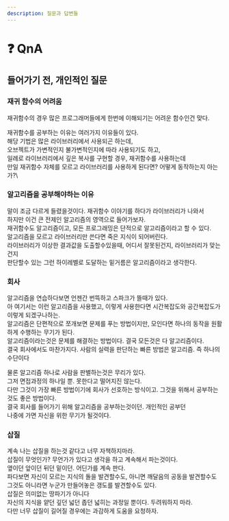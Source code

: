 ```yaml
---
description: 질문과 답변들
---
```


# ❓ QnA

## 들어가기 전, 개인적인 질문

### 재귀 함수의 어려움

재귀함수의 경우 많은 프로그래머들에게 한번에 이해되기는 어려운 함수인건 맞다.

재귀함수를 공부하는 이유는 여러가지 이유들이 있다.\
해당 기법은 많은 라이브러리에서 사용되곤 하는데,\
오브젝트가 가변적인지 불가변적인지에 따라 사용되기도 하고,\
일례로 라이브러리에서 깊은 복사를 구현할 경우, 재귀함수를 사용하는데\
만일 재귀함수 자체를 모르고 라이브러리를 사용하게 된다면? 어떻게 동작하는지 아는가?\


### 알고리즘을 공부해야하는 이유

말이 조금 다르게 들렸을것이다. 재귀함수 이야기를 하다가 라이브러리가 나와서\
하지만 이건 큰 전제인 알고리즘의 영역으로 들어가보자.\
재귀함수도 알고리즘이고, 모든 프로그래밍은 단적으로 알고리즘이라고 할 수 있다.\
알고리즘을 모르고 라이브러리만 쓴다면 죽은 지식이 되어버린다.\
라이브러리가 이상한 결과값을 도출할수있을때, 어디서 잘못된건지, 라이브러리가 맞는건지\
판단할수 있는 그런 하이레벨로 도달하는 밑거름은 알고리즘이라고 생각한다.



### 회사

알고리즘을 연습하다보면 언젠간 번뜩하고 스파크가 뜰때가 있다.\
아 여기서는 이런 알고리즘을 사용했고, 이렇게 사용한다면 시간복잡도와 공간복잡도가 이렇게 되겠구나하는.\
알고리즘은 단편적으로 쪼개보면 문제를 푸는 방법이지만, 모인다면 하나의 동작을 원활하게 수행하는 무기가 된다.\
알고리즘이라는것은 문제를 해결하는 방법이다. 결국 모든것은 다 알고리즘이다.\
결국 회사에서도 마찬가지다. 사람의 실력을 판단하는 빠른 방법은 알고리즘. 즉 하나의 수단이다

물론 알고리즘 하나로 사람을 판별하는것은 무리가 있다.\
그저 면접과정의 하나일 뿐. 못한다고 떨어지진 않는다.\
다만 그것이 가장 빠른 방법이기에 회사가 선호하는 방식이고. 그것을 위해서 공부하는 것도 좋은 방법이다.\
결국 회사를 들어가기 위해 알고리즘을 공부하는것이던. 개인적인 공부던\
나중에 가면 자신을 위한 무기가 될것이다.



### 삽질

계속 나는 삽질을 하는것 같다고 너무 자책하지마라.\
삽질이 무엇인가? 무언가가 있다고 생각을 하고 계속해서 파는것이다.\
옆이던 앞이던 뒤던 밑이던. 어딘가를 계속 판다.\
파다보면 자신이 모르는 지식의 돌을 발견할수도, 아니면 깨달음의 공동을 발견할수도\
그것도 아니라면 누군가 만들어놓은 갱도를 발견할수도 있다.\
삽질은 의미없는 땅파기가 아니다\
자신의 지식을 얕던 깊던 넓던 좁던 넓히는 과정일 뿐이다. 두려워하지 마라.\
다만 너무 삽질이 길어질 경우에는 과감하게 도움을 요청하자.
